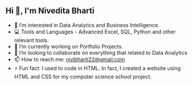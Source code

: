 ## Hi 👋, I'm Nivedita Bharti

- 👀 I’m interested in Data Analytics and Business Intelligence.
- 💻 Tools and Languages - Advanced Excel, SQL, Python and other relevant tools.
- 🌱 I’m currently working on Portfolio Projects.
- 👯 I’m looking to collaborate on everything that related to Data Analytics
- 📫 How to reach me: nivibharti22@gmail.com
- ⚡ Fun fact: I used to code in HTML. In fact, I created a website using HTML and CSS for my computer science school project.
